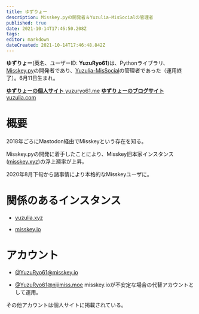 ```yaml
---
title: ゆずりょー
description: Misskey.pyの開発者＆Yuzulia-MisSocialの管理者
published: true
date: 2021-10-14T17:46:50.208Z
tags: 
editor: markdown
dateCreated: 2021-10-14T17:46:48.842Z
---
```


**ゆずりょー**(英名、ユーザーID: **YuzuRyo61**)は、Pythonライブラリ、[Misskey.py](https://github.com/YuzuRyo61/Misskey.py)の開発者であり、[Yuzulia-MisSocial](/instances/yuzulia_xyz)の管理者であった（運用終了）。6月11日生まれ。

[**ゆずりょーの個人サイト** yuzuryo61.me](https://yuzuryo61.me)
[**ゆずりょーのブログサイト** yuzulia.com](https://yuzulia.com)

# 概要

2018年ごろにMastodon経由でMisskeyという存在を知る。

Misskey.pyの開発に着手したことにより、Misskey旧本家インスタンス([misskey.xyz](/instances/misskey_xyz))の浮上瀕率が上昇。

2020年8月下旬から諸事情により本格的なMisskeyユーザに。

# 関係のあるインスタンス

- [yuzulia.xyz](/instances/yuzulia_xyz)

- [misskey.io](/instances/misskey_io)
# アカウント

- [@YuzuRyo61@misskey.io](https://misskey.io/@YuzuRyo61)

- [@YuzuRyo61@nijimiss.moe](https://nijimiss.moe/@YuzuRyo61)
  misskey.ioが不安定な場合の代替アカウントとして運用。

その他アカウントは個人サイトに掲載されている。
